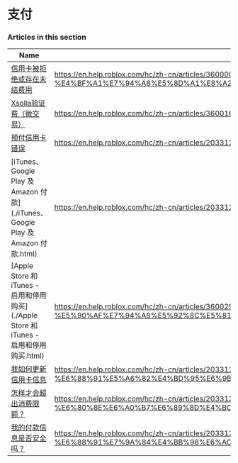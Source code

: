 # 支付  
### Articles in this section
Name|URL
-|-
[信用卡被拒绝或存在未结费用](./信用卡被拒绝或存在未结费用.html) |https://en.help.roblox.com/hc/zh-cn/articles/360000359923-%E4%BF%A1%E7%94%A8%E5%8D%A1%E8%A2%AB%E6%8B%92%E7%BB%9D%E6%88%96%E5%AD%98%E5%9C%A8%E6%9C%AA%E7%BB%93%E8%B4%B9%E7%94%A8
[Xsolla验证费（微交易）](./Xsolla验证费（微交易）.html) |https://en.help.roblox.com/hc/zh-cn/articles/360016750311-Xsolla%E9%AA%8C%E8%AF%81%E8%B4%B9-%E5%BE%AE%E4%BA%A4%E6%98%93-
[预付信用卡错误](./预付信用卡错误.html) |https://en.help.roblox.com/hc/zh-cn/articles/203312680-%E9%A2%84%E4%BB%98%E4%BF%A1%E7%94%A8%E5%8D%A1%E9%94%99%E8%AF%AF
[iTunes、Google Play 及 Amazon 付款](./iTunes、Google Play 及 Amazon 付款.html) |https://en.help.roblox.com/hc/zh-cn/articles/203312760-iTunes-Google-Play-%E5%8F%8A-Amazon-%E4%BB%98%E6%AC%BE
[Apple Store 和 iTunes  - 启用和停用购买](./Apple Store 和 iTunes  - 启用和停用购买.html) |https://en.help.roblox.com/hc/zh-cn/articles/360029554512-Apple-Store-%E5%92%8C-iTunes-%E5%90%AF%E7%94%A8%E5%92%8C%E5%81%9C%E7%94%A8%E8%B4%AD%E4%B9%B0
[我如何更新信用卡信息](./我如何更新信用卡信息.html) |https://en.help.roblox.com/hc/zh-cn/articles/203312560-%E6%88%91%E5%A6%82%E4%BD%95%E6%9B%B4%E6%96%B0%E4%BF%A1%E7%94%A8%E5%8D%A1%E4%BF%A1%E6%81%AF
[怎样才会超出消费限额？](./怎样才会超出消费限额？.html) |https://en.help.roblox.com/hc/zh-cn/articles/203312670-%E6%80%8E%E6%A0%B7%E6%89%8D%E4%BC%9A%E8%B6%85%E5%87%BA%E6%B6%88%E8%B4%B9%E9%99%90%E9%A2%9D-
[我的付款信息是否安全吗？](./我的付款信息是否安全吗？.html) |https://en.help.roblox.com/hc/zh-cn/articles/203312590-%E6%88%91%E7%9A%84%E4%BB%98%E6%AC%BE%E4%BF%A1%E6%81%AF%E6%98%AF%E5%90%A6%E5%AE%89%E5%85%A8%E5%90%97-